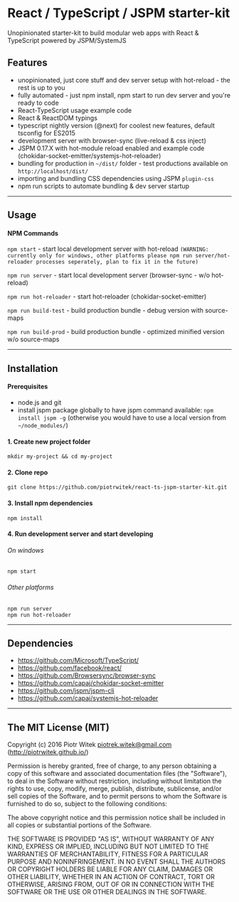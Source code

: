 # React / TypeScript / JSPM starter-kit
Unopinionated starter-kit to build modular web apps with React & TypeScript powered by JSPM/SystemJS

## Features
- unopinionated, just core stuff and dev server setup with hot-reload - the rest is up to you
- fully automated - just npm install, npm start to run dev server and you're ready to code
- React-TypeScript usage example code
- React & ReactDOM typings
- typescript nightly version (@next) for coolest new features, default tsconfig for ES2015
- development server with browser-sync (live-reload & css inject)
- JSPM 0.17.X with hot-module reload enabled and example code (chokidar-socket-emitter/systemjs-hot-reloader)
- bundling for production in `~/dist/` folder - test productions available on `http://localhost/dist/`
- importing and bundling CSS dependencies using JSPM `plugin-css`
- npm run scripts to automate bundling & dev server startup

---

## Usage

#### NPM Commands

`npm start` - start local development server with hot-reload `(WARNING: currently only for windows, other platforms please npm run server/hot-reloader processes seperately, plan to fix it in the future)`

`npm run server` - start local development server (browser-sync - w/o hot-reload)

`npm run hot-reloader` - start hot-reloader (chokidar-socket-emitter)
    
`npm run build-test` - build production bundle - debug version with source-maps
    
`npm run build-prod` - build production bundle - optimized minified version w/o source-maps

---

## Installation

#### Prerequisites
- node.js and git
- install jspm package globally to have jspm command available: `npm install jspm -g` (otherwise you would have to use a local version from `~/node_modules/`)
    

#### 1. Create new project folder
    mkdir my-project && cd my-project

#### 2. Clone repo
    git clone https://github.com/piotrwitek/react-ts-jspm-starter-kit.git

#### 3. Install npm dependencies
    npm install

#### 4. Run development server and start developing
###### On windows
    npm start
###### Other platforms
    npm run server
    npm run hot-reloader

---

## Dependencies
- https://github.com/Microsoft/TypeScript/
- https://github.com/facebook/react/
- https://github.com/Browsersync/browser-sync
- https://github.com/capaj/chokidar-socket-emitter
- https://github.com/jspm/jspm-cli
- https://github.com/capaj/systemjs-hot-reloader

---

## The MIT License (MIT)

Copyright (c) 2016 Piotr Witek <piotrek.witek@gmail.com> (http://piotrwitek.github.io/)

Permission is hereby granted, free of charge, to any person obtaining a copy
of this software and associated documentation files (the "Software"), to deal
in the Software without restriction, including without limitation the rights
to use, copy, modify, merge, publish, distribute, sublicense, and/or sell
copies of the Software, and to permit persons to whom the Software is
furnished to do so, subject to the following conditions:

The above copyright notice and this permission notice shall be included in all
copies or substantial portions of the Software.

THE SOFTWARE IS PROVIDED "AS IS", WITHOUT WARRANTY OF ANY KIND, EXPRESS OR
IMPLIED, INCLUDING BUT NOT LIMITED TO THE WARRANTIES OF MERCHANTABILITY,
FITNESS FOR A PARTICULAR PURPOSE AND NONINFRINGEMENT. IN NO EVENT SHALL THE
AUTHORS OR COPYRIGHT HOLDERS BE LIABLE FOR ANY CLAIM, DAMAGES OR OTHER
LIABILITY, WHETHER IN AN ACTION OF CONTRACT, TORT OR OTHERWISE, ARISING FROM,
OUT OF OR IN CONNECTION WITH THE SOFTWARE OR THE USE OR OTHER DEALINGS IN THE
SOFTWARE.
